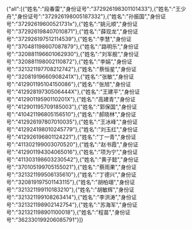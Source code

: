 {"all":[{"姓名":"段春雷","身份证号":"372926198301101433"},{"姓名":"王少舟","身份证号":"372926198005187332"},{"姓名":"孙振国","身份证号":"37292619600521731x"},{"姓名":"姚元顺","身份证号":"372926198407010871"},{"姓名":"薛现龙","身份证号":"372926197512114539"},{"姓名":"李慧","身份证号":"370481198607087879"},{"姓名":"路明乐","身份证号":"320881196601062930"},{"姓名":"刘军舰","身份证号":"320881198002110872"},{"姓名":"李娟","身份证号":"321321197708212742"},{"姓名":"蔡恒星","身份证号":"32081919660908241X"},{"姓名":"张敏","身份证号":"412901195104150086"},{"姓名":"张旭","身份证号":"41292819730506444X"},{"姓名":"王建平","身份证号":"41290119590110201X"},{"姓名":"高建青","身份证号":"412901195709185003"},{"姓名":"郭保国","身份证号":"410421196805156510"},{"姓名":"郝晓林","身份证号":"412926197807010035"},{"姓名":"王冰峰","身份证号":"412924198010245779"},{"姓名":"刘玉红","身份证号":"412926196801124221"},{"姓名":"丁一青","身份证号":"411302199003070520"},{"姓名":"赵书霞","身份证号":"412901194304065016"},{"姓名":"项为宁","身份证号":"411303198603230542"},{"姓名":"黄子懿","身份证号":"370105199705155021"},{"姓名":"蔡雨果","身份证号":"321321199506135610"},{"姓名":"丁德兴","身份证号":"320819197501143115"},{"姓名":"胡柏翊","身份证号":"321321199110183210"},{"姓名":"胡敏辉","身份证号":"321321199108263414"},{"姓名":"李洪涛","身份证号":"321321198902142754"},{"姓名":"苏海军","身份证号":"321321198901100018"},{"姓名":"程苗","身份证号":"362330199206085791"}]}
